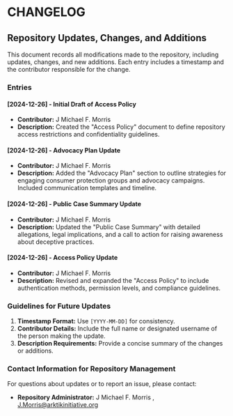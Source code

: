# CHANGELOG

## Repository Updates, Changes, and Additions

This document records all modifications made to the repository, including updates, changes, and new additions. Each entry includes a timestamp and the contributor responsible for the change.

### Entries

#### [2024-12-26] - Initial Draft of Access Policy
- **Contributor:** J Michael F. Morris  
- **Description:** Created the "Access Policy" document to define repository access restrictions and confidentiality guidelines.

#### [2024-12-26] - Advocacy Plan Update
- **Contributor:** J Michael F. Morris   
- **Description:** Added the "Advocacy Plan" section to outline strategies for engaging consumer protection groups and advocacy campaigns. Included communication templates and timeline.

#### [2024-12-26] - Public Case Summary Update
- **Contributor:** J Michael F. Morris  
- **Description:** Updated the "Public Case Summary" with detailed allegations, legal implications, and a call to action for raising awareness about deceptive practices.

#### [2024-12-26] - Access Policy Update
- **Contributor:** J Michael F. Morris 
- **Description:** Revised and expanded the "Access Policy" to include authentication methods, permission levels, and compliance guidelines.

### Guidelines for Future Updates
1. **Timestamp Format:** Use `[YYYY-MM-DD]` for consistency.
2. **Contributor Details:** Include the full name or designated username of the person making the update.
3. **Description Requirements:** Provide a concise summary of the changes or additions.

### Contact Information for Repository Management
For questions about updates or to report an issue, please contact:

- **Repository Administrator:** J Michael F. Morris , J.Morris@arktikinitiative.org 


